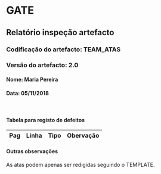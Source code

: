 # GATE
## Relatório inspeção artefacto
### Codificação do artefacto: TEAM_ATAS
### Versão do artefacto: 2.0
#### Nome: Maria Pereira
#### Data: 05/11/2018

</br>

#### Tabela para registo de defeitos
|Pag|Linha|Tipo|Obervação
|:---:|:---:|:---:|---

#### Outras observações
As atas podem apenas ser redigidas seguindo o TEMPLATE.

</br>